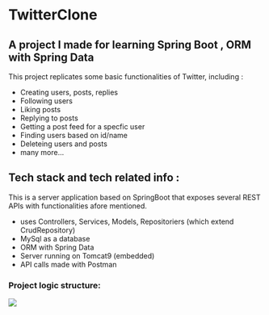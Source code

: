 # TwitterClone

## A project I made for learning Spring Boot , ORM with Spring Data

This project replicates some basic functionalities of Twitter, including :
 - Creating users, posts, replies
 - Following users
 - Liking posts
 - Replying to posts
 - Getting a post feed for a specfic user
 - Finding users based on id/name
 - Deleteing users and posts
 - many more...
 
## Tech stack and tech related info :
 This is a server application based on SpringBoot that exposes several REST APIs with functionalities afore mentioned.
 - uses Controllers, Services, Models, Repositoriers (which extend CrudRepository)
 - MySql as a database
 - ORM with Spring Data
 - Server running on Tomcat9 (embedded)
 - API calls made with Postman
 
### Project logic structure:

![](https://i.ibb.co/60W0B3Q/Twitter-Project-Specifications-2-3.jpg)
